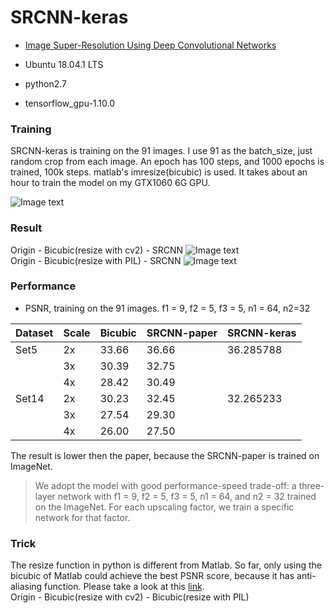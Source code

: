 # SRCNN-keras

* [Image Super-Resolution Using Deep Convolutional Networks](https://arxiv.org/abs/1501.00092)

* Ubuntu 18.04.1 LTS
* python2.7
* tensorflow_gpu-1.10.0

### Training

SRCNN-keras is training on the 91 images. I use 91 as the batch_size, just random crop from each image. An epoch has 100 steps, and 1000 epochs is trained, 100k steps. matlab's imresize(bicubic) is used. It takes about an hour to train the model on my GTX1060 6G GPU.

![Image text](https://github.com/InsightDev/SRCNN-keras/blob/master/SRCNN/docs/loss.png)  

### Result

Origin - Bicubic(resize with cv2) - SRCNN
![Image text](https://github.com/InsightDev/SRCNN-keras/blob/master/SRCNN/docs/butterfly_GT.png)  
Origin - Bicubic(resize with PIL) - SRCNN
![Image text](https://github.com/InsightDev/SRCNN-keras/blob/master/SRCNN/docs/butterfly_GT.bmp)  


### Performance

* PSNR, training on the 91 images. f1 = 9, f2 = 5, f3 = 5, n1 = 64, n2=32  

| Dataset | Scale | Bicubic | SRCNN-paper | SRCNN-keras |
| :------ | :---- | :------ | :---------- | :---------- |
| Set5    | 2x    | 33.66   | 36.66       | 36.285788   |
|         | 3x    | 30.39   | 32.75       |             |
|         | 4x    | 28.42   | 30.49       |             |
| Set14   | 2x    | 30.23   | 32.45       | 32.265233   |
|         | 3x    | 27.54   | 29.30       |             |
|         | 4x    | 26.00   | 27.50       |             |

The result is lower then the paper, because the SRCNN-paper is trained on ImageNet.

>We adopt the model with good performance-speed trade-off: a three-layer network with f1 = 9, f2 = 5, f3 = 5, n1 = 64, and n2 = 32 trained on the ImageNet. For each upscaling factor, we train a specific network for that factor.

### Trick
The resize function in python is different from Matlab. So far, only using the bicubic of Matlab could achieve the best PSNR score, because it has anti-aliasing function. Please take a look at this [link](https://www.reddit.com/r/MachineLearning/comments/6vdo51/p_matlab_bicubic_imresize_implemented_in_python).  
Origin - Bicubic(resize with cv2) - Bicubic(resize with PIL)  


